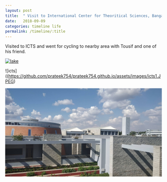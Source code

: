 ```yaml
---
layout: post
title:  " Visit to International Center for Theoritical Sciences, Bangalore"
date:   2018-09-09
categories: timeline life
permalink: /timeline/:title
---
```


Visited to ICTS and went for cycling to nearby area with Tousif and one of his friend.

[![lake](http://img.youtube.com/vi/T1HOzUIdHB8/0.jpg)](http://www.youtube.com/watch?v=T1HOzUIdHB8)

![icts]((https://github.com/prateek754/prateek754.github.io/assets/images/icts1.JPEG)

![icts](../assets/images/icts2.JPG)
